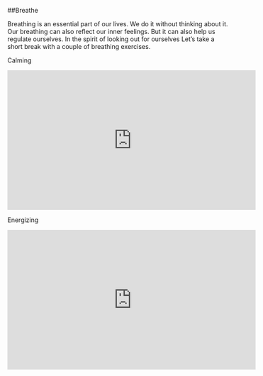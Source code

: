 ##Breathe

Breathing is an essential part of our lives. We do it without thinking about it.  Our breathing can also reflect our inner feelings. But it can also help us regulate ourselves.  In the spirit of looking out for ourselves Let’s take a short break with a couple of breathing exercises.


Calming
<iframe width="560" height="315" src="https://www.youtube.com/embed/cEqZthCaMpo" title="YouTube video player" frameborder="0" allow="accelerometer; autoplay; clipboard-write; encrypted-media; gyroscope; picture-in-picture; web-share" allowfullscreen></iframe>

Energizing

<iframe width="560" height="315" src="https://www.youtube.com/embed/NH0ZdkGSAPU" title="YouTube video player" frameborder="0" allow="accelerometer; autoplay; clipboard-write; encrypted-media; gyroscope; picture-in-picture; web-share" allowfullscreen></iframe>
